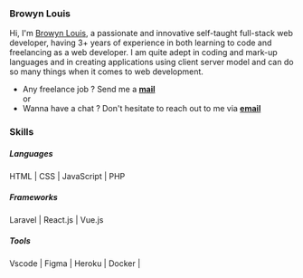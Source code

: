 ### Browyn Louis

Hi, I'm [Browyn Louis](https://browynlouis.com/), a passionate and innovative self-taught full-stack web developer, having 3+ years of experience in both learning to code and freelancing as a web developer. I am quite adept in coding and mark-up languages and in creating applications using client server model and can do so many things when it comes to web development.

<ul>
  <li> Any freelance job ? Send me a <b><a href="mailto:browynlouis2@gmail.com">mail</a></b></li>
  or
  <li> Wanna have a chat ? Don't hesitate to reach out to me via <b><a href="mailto:browynlouis2@gmail.com">email</a></b></li>
</ul>

### Skills

##### Languages

HTML | CSS | JavaScript | PHP

##### Frameworks

Laravel | React.js | Vue.js

##### Tools 

Vscode | Figma | Heroku | Docker | 

